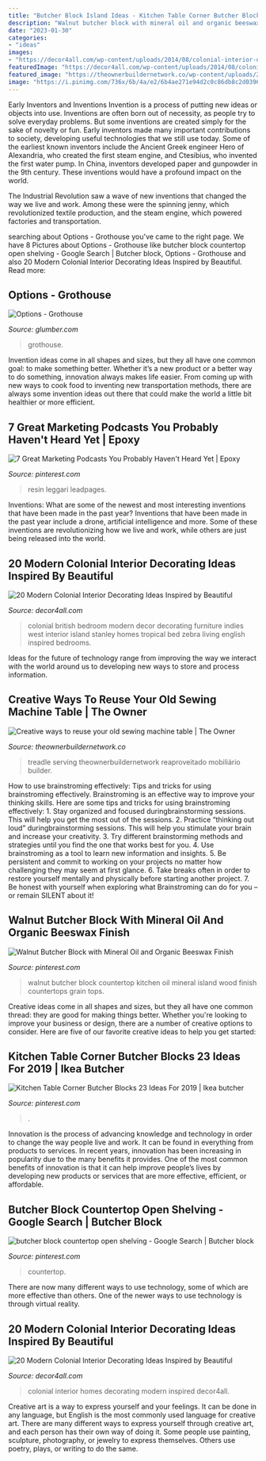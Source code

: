 ```yaml
---
title: "Butcher Block Island Ideas - Kitchen Table Corner Butcher Blocks 23 Ideas For 2019"
description: "Walnut butcher block with mineral oil and organic beeswax finish"
date: "2023-01-30"
categories:
- "ideas"
images:
- "https://decor4all.com/wp-content/uploads/2014/08/colonial-interior-decorating-ideas-5.jpg"
featuredImage: "https://decor4all.com/wp-content/uploads/2014/08/colonial-interior-decorating-ideas-5.jpg"
featured_image: "https://theownerbuildernetwork.co/wp-content/uploads/2016/05/Upcycled-Old-Sewing-Machine-Table-21.jpg"
image: "https://i.pinimg.com/736x/6b/4a/e2/6b4ae271e94d2c0c86db8c2d0396ba05--mineral-oil-butcher-blocks.jpg"
---
```



Early Inventors and Inventions
Invention is a process of putting new ideas or objects into use. Inventions are often born out of necessity, as people try to solve everyday problems. But some inventions are created simply for the sake of novelty or fun. Early inventors made many important contributions to society, developing useful technologies that we still use today.
Some of the earliest known inventors include the Ancient Greek engineer Hero of Alexandria, who created the first steam engine, and Ctesibius, who invented the first water pump. In China, inventors developed paper and gunpowder in the 9th century. These inventions would have a profound impact on the world.

The Industrial Revolution saw a wave of new inventions that changed the way we live and work. Among these were the spinning jenny, which revolutionized textile production, and the steam engine, which powered factories and transportation.

	

		
searching about Options - Grothouse you've came to the right page. We have 8 Pictures about Options - Grothouse like butcher block countertop open shelving - Google Search | Butcher block, Options - Grothouse and also 20 Modern Colonial Interior Decorating Ideas Inspired by Beautiful. Read more:
		
    
## Options - Grothouse

<img loading=lazy src="https://www.glumber.com/images/butcher-block-countertops/options/Cutting-Board.jpg" onerror="this.onerror=null;this.src='https://tse4.mm.bing.net/th?id=OIP.shiG2_vHhVa-yaBktL0DxwHaFj&amp;pid=15.1';" alt="Options - Grothouse">

_Source: glumber.com_

>grothouse. 

	

Invention ideas come in all shapes and sizes, but they all have one common goal: to make something better. Whether it’s a new product or a better way to do something, innovation always makes life easier. From coming up with new ways to cook food to inventing new transportation methods, there are always some invention ideas out there that could make the world a little bit healthier or more efficient.

    
## 7 Great Marketing Podcasts You Probably Haven&#039;t Heard Yet | Epoxy

<img loading=lazy src="https://i.pinimg.com/originals/4b/87/63/4b876302200afc52fc66325172a63bcd.jpg" onerror="this.onerror=null;this.src='https://tse3.mm.bing.net/th?id=OIP.dW3UI4W2NPReIoSuDaek-wHaJ4&amp;pid=15.1';" alt="7 Great Marketing Podcasts You Probably Haven&#039;t Heard Yet | Epoxy">

_Source: pinterest.com_

>resin leggari leadpages. 

	

Inventions: What are some of the newest and most interesting inventions that have been made in the past year?
Inventions that have been made in the past year include a drone, artificial intelligence and more. Some of these inventions are revolutionizing how we live and work, while others are just being released into the world.

    
## 20 Modern Colonial Interior Decorating Ideas Inspired By Beautiful

<img loading=lazy src="https://decor4all.com/wp-content/uploads/2014/08/colonial-homes-bedroom-decorating-ideas-8.jpg" onerror="this.onerror=null;this.src='https://tse1.mm.bing.net/th?id=OIP.xBUUIpX4CTNGRqWaVwIIBgHaJ3&amp;pid=15.1';" alt="20 Modern Colonial Interior Decorating Ideas Inspired by Beautiful">

_Source: decor4all.com_

>colonial british bedroom modern decor decorating furniture indies west interior island stanley homes tropical bed zebra living english inspired bedrooms. 

	

Ideas for the future of technology range from improving the way we interact with the world around us to developing new ways to store and process information.

    
## Creative Ways To Reuse Your Old Sewing Machine Table | The Owner

<img loading=lazy src="https://theownerbuildernetwork.co/wp-content/uploads/2016/05/Upcycled-Old-Sewing-Machine-Table-21.jpg" onerror="this.onerror=null;this.src='https://tse2.mm.bing.net/th?id=OIP.oZ_4rmB0JSjWnBVxMIo-XAHaJ4&amp;pid=15.1';" alt="Creative ways to reuse your old sewing machine table | The Owner">

_Source: theownerbuildernetwork.co_

>treadle serving theownerbuildernetwork reaproveitado mobiliário builder. 

	

How to use brainstroming effectively: Tips and tricks for using brainstroming effectively.
Brainstroming is an effective way to improve your thinking skills. Here are some tips and tricks for using brainstroming effectively: 1. Stay organized and focused duringbrainstorming sessions. This will help you get the most out of the sessions. 2. Practice “thinking out loud” duringbrainstorming sessions. This will help you stimulate your brain and increase your creativity. 3. Try different brainstorming methods and strategies until you find the one that works best for you. 4. Use brainstroming as a tool to learn new information and insights. 5. Be persistent and commit to working on your projects no matter how challenging they may seem at first glance. 6. Take breaks often in order to restore yourself mentally and physically before starting another project. 7. Be honest with yourself when exploring what Brainstroming can do for you – or remain SILENT about it!

    
## Walnut Butcher Block With Mineral Oil And Organic Beeswax Finish

<img loading=lazy src="https://i.pinimg.com/736x/6b/4a/e2/6b4ae271e94d2c0c86db8c2d0396ba05--mineral-oil-butcher-blocks.jpg" onerror="this.onerror=null;this.src='https://tse2.mm.bing.net/th?id=OIP.uQ50EBoB0-sB56HhIWsQPQHaFu&amp;pid=15.1';" alt="Walnut Butcher Block with Mineral Oil and Organic Beeswax Finish">

_Source: pinterest.com_

>walnut butcher block countertop kitchen oil mineral island wood finish countertops grain tops. 

	

Creative ideas come in all shapes and sizes, but they all have one common thread: they are good for making things better. Whether you're looking to improve your business or design, there are a number of creative options to consider. Here are five of our favorite creative ideas to help you get started: 

    
## Kitchen Table Corner Butcher Blocks 23 Ideas For 2019 | Ikea Butcher

<img loading=lazy src="https://i.pinimg.com/736x/92/b4/66/92b4667de192aceb05fa44940ca41ba1.jpg" onerror="this.onerror=null;this.src='https://tse2.mm.bing.net/th?id=OIP.7QpnBwBtEXyHKCSrkVVInwAAAA&amp;pid=15.1';" alt="Kitchen Table Corner Butcher Blocks 23 Ideas For 2019 | Ikea butcher">

_Source: pinterest.com_

>. 

	

Innovation is the process of advancing knowledge and technology in order to change the way people live and work. It can be found in everything from products to services. In recent years, innovation has been increasing in popularity due to the many benefits it provides. One of the most common benefits of innovation is that it can help improve people’s lives by developing new products or services that are more effective, efficient, or affordable.

    
## Butcher Block Countertop Open Shelving - Google Search | Butcher Block

<img loading=lazy src="https://i.pinimg.com/736x/8b/c7/48/8bc748cc17f54e87df1e62c1b54e6adc.jpg" onerror="this.onerror=null;this.src='https://tse4.mm.bing.net/th?id=OIP.ufvQJN7XDuw47D_04dojtAHaKi&amp;pid=15.1';" alt="butcher block countertop open shelving - Google Search | Butcher block">

_Source: pinterest.com_

>countertop. 

	

There are now many different ways to use technology, some of which are more effective than others. One of the newer ways to use technology is through virtual reality.

    
## 20 Modern Colonial Interior Decorating Ideas Inspired By Beautiful

<img loading=lazy src="https://decor4all.com/wp-content/uploads/2014/08/colonial-interior-decorating-ideas-5.jpg" onerror="this.onerror=null;this.src='https://tse1.mm.bing.net/th?id=OIP.WwpNZ_GuWUgErdB3FQI9UQHaJm&amp;pid=15.1';" alt="20 Modern Colonial Interior Decorating Ideas Inspired by Beautiful">

_Source: decor4all.com_

>colonial interior homes decorating modern inspired decor4all. 

	

Creative art is a way to express yourself and your feelings. It can be done in any language, but English is the most commonly used language for creative art. There are many different ways to express yourself through creative art, and each person has their own way of doing it. Some people use painting, sculpture, photography, or jewelry to express themselves. Others use poetry, plays, or writing to do the same.

